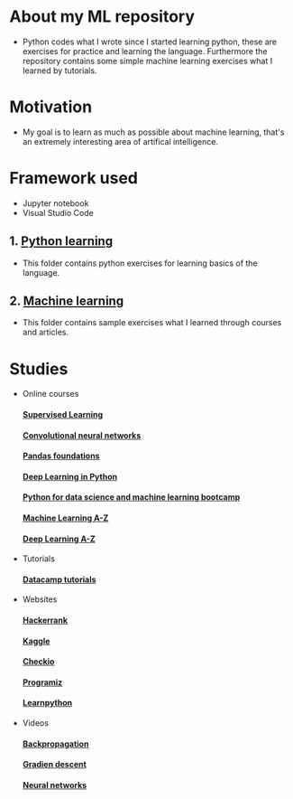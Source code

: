 # About my ML repository
* Python codes what I wrote since I started learning python, these are exercises for practice and learning the language. Furthermore the    repository contains some simple machine learning exercises what I learned by tutorials.
# Motivation
* My goal is to learn as much as possible about machine learning, that's an extremely interesting area of artifical intelligence.
# Framework used
* Jupyter notebook
* Visual Studio Code
## 1. [Python learning](https://github.com/methos90/machine-learning/tree/master/1-python-learning)
* This folder contains python exercises for learning basics of the language.
## 2. [Machine learning](https://github.com/methos90/machine-learning/tree/master/2-machine-learning)
* This folder contains sample exercises what I learned through courses and articles.
# Studies
* Online courses
   #### [Supervised Learning](https://www.datacamp.com/courses/supervised-learning-with-scikit-learn)
   #### [Convolutional neural networks](https://www.datacamp.com/courses/convolutional-neural-networks-for-image-processing)
   #### [Pandas foundations](https://www.datacamp.com/courses/pandas-foundations)
   #### [Deep Learning in Python](https://www.datacamp.com/courses/deep-learning-in-python)
   #### [Python for data science and machine learning bootcamp](https://www.udemy.com/python-for-data-science-and-machine-learning-bootcamp/)
   #### [Machine Learning A-Z](https://www.udemy.com/machinelearning/)
   #### [Deep Learning A-Z](https://www.udemy.com/deeplearning/)
* Tutorials
   #### [Datacamp tutorials](https://www.datacamp.com/community/tutorials)
* Websites
   #### [Hackerrank](https://www.hackerrank.com)
   #### [Kaggle](https://www.kaggle.com)
   #### [Checkio](https://py.checkio.org)
   #### [Programiz](https://www.programiz.com)
   #### [Learnpython](https://www.learnpython.org)
* Videos
   #### [Backpropagation](https://www.youtube.com/watch?v=Ilg3gGewQ5U&t=263s)
   #### [Gradien descent](https://www.youtube.com/watch?v=IHZwWFHWa-w&t=226s)
   #### [Neural networks](https://www.youtube.com/watch?v=aircAruvnKk&t=1s)

